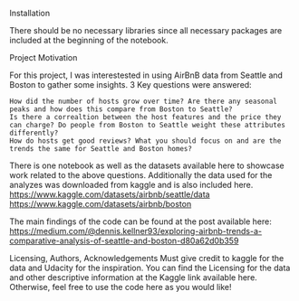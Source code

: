 Installation

There should be no necessary libraries since all necessary packages are included at the beginning of the notebook.

Project Motivation

For this project, I was interestested in using AirBnB data from Seattle and Boston to gather some insights. 3 Key questions were answered:

    How did the number of hosts grow over time? Are there any seasonal peaks and how does this compare from Boston to Seattle?
    Is there a correaltion between the host features and the price they can charge? Do people from Boston to Seattle weight these attributes differently?
    How do hosts get good reviews? What you should focus on and are the trends the same for Seattle and Boston homes?

There is one notebook as well as the datasets available here to showcase work related to the above questions. Additionally the data used for the analyzes was downloaded from kaggle and is also included here.
https://www.kaggle.com/datasets/airbnb/seattle/data
https://www.kaggle.com/datasets/airbnb/boston

The main findings of the code can be found at the post available here: 
https://medium.com/@dennis.kellner93/exploring-airbnb-trends-a-comparative-analysis-of-seattle-and-boston-d80a62d0b359

Licensing, Authors, Acknowledgements
Must give credit to kaggle for the data and Udacity for the inspiration. You can find the Licensing for the data and other descriptive information at the Kaggle link available here. Otherwise, feel free to use the code here as you would like!
